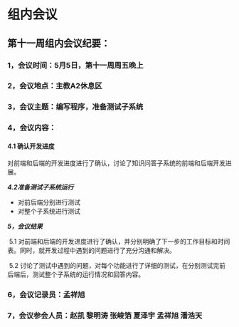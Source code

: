 # 组内会议

## 第十一周组内会议纪要：



### 1，会议时间：5月5日，第十一周周五晚上

### 2，会议地点：主教A2休息区

### 3，会议主题：**编写程序，准备测试子系统**

### 4，会议内容：

#### **4.1 确认开发进度**

​	对前端和后端的开发进度进行了确认，讨论了知识问答子系统的前端和后端开发进展。

***4.2准备测试子系统运行***

- 对前后端分别进行测试
- 对整个子系统进行测试

***5，会议结果***

​	5.1 对前端和后端的开发进度进行了确认，并分别明确了下一步的工作目标和时间表。同时，就开发过程中遇到的问题进行了充分沟通和解决。

​	5.2 讨论了测试中遇到的问题，对每个功能进行了详细的测试，在分别测试完前后端后，测试整个子系统的运行情况和回答内容。

### 6，会议记录员：孟祥旭

### 7，会议参会人员：赵凯 黎明涛 张峻箔 夏泽宇 孟祥旭 潘浩天

